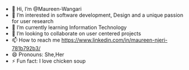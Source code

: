 - 👋 Hi, I’m @Maureen-Wangari
- 👀 I’m interested in software development, Design and a unique passion for user research
- 🌱 I’m currently learning Information Technology
- 💞️ I’m looking to collaborate on user centered projects
- 📫 How to reach me https://www.linkedin.com/in/maureen-njeri-781b792b3/
- 😄 Pronouns: She,Her
- ⚡ Fun fact: I love chicken soup

<!---
Maureen-Wangari/Maureen-Wangari is a ✨ special ✨ repository because its `README.md` (this file) appears on your GitHub profile.
You can click the Preview link to take a look at your changes.
--->
